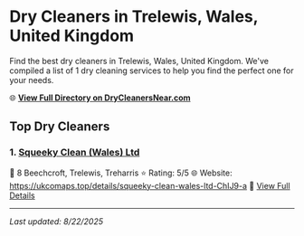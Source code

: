 # Dry Cleaners in Trelewis, Wales, United Kingdom

Find the best dry cleaners in Trelewis, Wales, United Kingdom. We've compiled a list of 1 dry cleaning services to help you find the perfect one for your needs.

🌐 **[View Full Directory on DryCleanersNear.com](https://drycleanersnear.com/city/United%20Kingdom/Wales/Trelewis)**

## Top Dry Cleaners

### 1. [Squeeky Clean (Wales) Ltd](https://drycleanersnear.com/dryCleaner/68a52d175ea1ca1ba63a5883/squeeky-clean-wales-ltd)
📍 8 Beechcroft, Trelewis, Treharris
⭐ Rating: 5/5
🌐 Website: https://ukcomaps.top/details/squeeky-clean-wales-ltd-ChIJ9-a
🔗 [View Full Details](https://drycleanersnear.com/dryCleaner/68a52d175ea1ca1ba63a5883/squeeky-clean-wales-ltd)


---

*Last updated: 8/22/2025*
